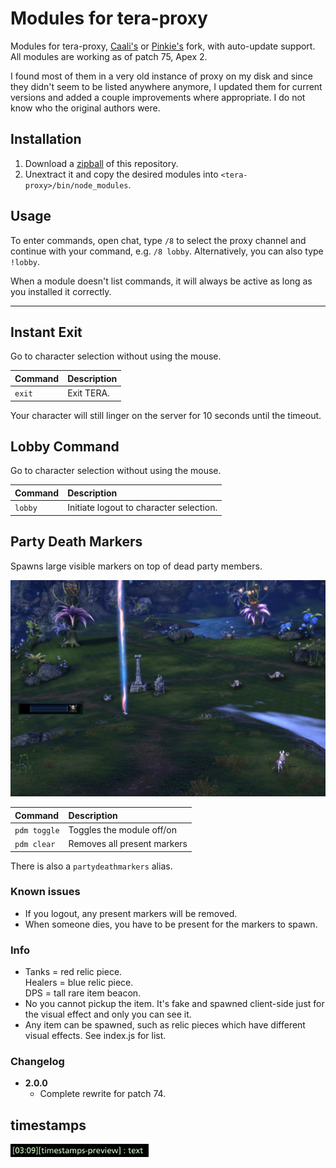 # Modules for tera-proxy

Modules for tera-proxy,
[Caali's][proxy-Caali] or [Pinkie's][proxy-Pinkie] fork,
with auto-update support.
All modules are working as of patch 75,
Apex 2.

I found most of them in a very old instance of proxy on my disk
and since they didn't seem to be listed anywhere anymore,
I updated them for current versions
and added a couple improvements where appropriate.
I do not know who the original authors were.


## Installation

1. Download a [zipball][] of this repository.
2. Unextract it and copy the desired modules into `<tera-proxy>/bin/node_modules`.


## Usage

To enter commands,
open chat,
type `/8` to select the proxy channel
and continue with your command,
e.g. `/8 lobby`.
Alternatively,
you can also type `!lobby`.

When a module doesn't list commands,
it will always be active as long as you installed it correctly.


---


## Instant Exit

Go to character selection without using the mouse.

| Command | Description |
|:-|:-|
| `exit` | Exit TERA. |

Your character will still linger on the server
for 10 seconds until the timeout.


## Lobby Command

Go to character selection without using the mouse.

| Command | Description |
|:-|:-|
| `lobby` | Initiate logout to character selection. |


## Party Death Markers

Spawns large visible markers on top of dead party members.

![Screenshot](./.media/pdm.jpg?raw=true)


| Command | Description |
|:-|:-|
| `pdm toggle` | Toggles the module off/on |
| `pdm clear`  | Removes all present markers |

There is also a `partydeathmarkers` alias.

### Known issues

* If you logout, any present markers will be removed.
* When someone dies, you have to be present for the markers to spawn.

### Info

* Tanks = red relic piece. <br>
  Healers = blue relic piece. <br>
  DPS = tall rare item beacon.
* No you cannot pickup the item.
  It's fake
  and spawned client-side just for the visual effect and only you can see it.
* Any item can be spawned,
  such as relic pieces which have different visual effects.
  See index.js for list.

### Changelog

- **2.0.0**
  * Complete rewrite for patch 74.


## timestamps

![preview](./.media/timestamps.png?raw=true)


<!-- REFERENCES -->

[proxy-Caali]: https://github.com/caali-hackerman/tera-proxy/
[proxy-Pinkie]: https://discord.gg/RR9zf85
[zipball]: https://github.com/FichteFoll/tera-proxy-modules/archive/master.zip
